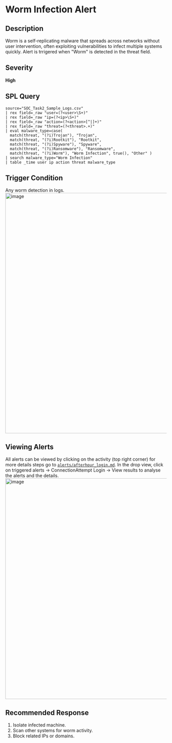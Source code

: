# Worm Infection Alert

## Description
Worm is a self-replicating malware that spreads across networks without user intervention, often exploiting vulnerabilities to infect multiple systems quickly. Alert is trrigered when "Worm" is detected in the threat field.

## Severity
**High**

## SPL Query
```spl
source="SOC_Task2_Sample_Logs.csv"
| rex field=_raw "user=(?<user>\S+)"
| rex field=_raw "ip=(?<ip>\S+)"
| rex field=_raw "action=(?<action>[^|]+)"
| rex field=_raw "threat=(?<threat>.+)"
| eval malware_type=case(
  match(threat, "(?i)Trojan"), "Trojan",
  match(threat, "(?i)Rootkit"), "Rootkit",
  match(threat, "(?i)Spyware"), "Spyware",
  match(threat, "(?i)Ransomware"), "Ransomware",
  match(threat, "(?i)Worm"), "Worm Infection", true(), "Other" )
| search malware_type="Worm Infection"
| table _time user ip action threat malware_type
```

## Trigger Condition
Any worm detection in logs.
<img width="997" height="748" alt="image" src="https://github.com/user-attachments/assets/cb6cfba7-5b76-48cf-8661-d028e18b04f1" />


## Viewing Alerts
All alerts can be viewed by clicking on the activity (top right corner) for more details steps go to [`alerts/afterhour_login.md`](alerts/afterhour_login.md). In the drop view, click on triggered alerts -> ConnectionAttempt Login -> View results to analyse the alerts and the details.
<img width="1882" height="687" alt="image" src="https://github.com/user-attachments/assets/e25c966a-033d-4272-8743-f9fff054cb6a" />


## Recommended Response
1. Isolate infected machine.
2. Scan other systems for worm activity.
3. Block related IPs or domains.
